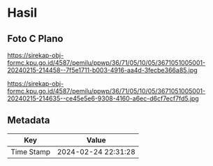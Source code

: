 # Hasil

## Foto C Plano

https://sirekap-obj-formc.kpu.go.id/4587/pemilu/ppwp/36/71/05/10/05/3671051005001-20240215-214458--7f5e1711-b003-4916-aa4d-3fecbe366a85.jpg

https://sirekap-obj-formc.kpu.go.id/4587/pemilu/ppwp/36/71/05/10/05/3671051005001-20240215-214635--ce45e5e6-9308-4160-a6ec-d6cf7ecf7fd5.jpg


## Metadata

| Key        | Value               |
| ---------- | ------------------- |
| Time Stamp | 2024-02-24 22:31:28 |



